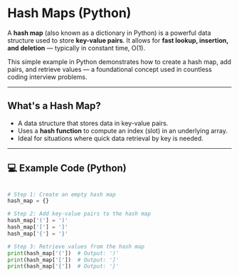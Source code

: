 # Hash Maps (Python)

A **hash map** (also known as a dictionary in Python) is a powerful data structure used to store **key-value pairs**. It allows for **fast lookup, insertion, and deletion** — typically in constant time, O(1).

This simple example in Python demonstrates how to create a hash map, add pairs, and retrieve values — a foundational concept used in countless coding interview problems.

---

## What's a Hash Map?

- A data structure that stores data in key-value pairs.
- Uses a **hash function** to compute an index (slot) in an underlying array.
- Ideal for situations where quick data retrieval by key is needed.

---

## 💻 Example Code (Python)

```python

# Step 1: Create an empty hash map
hash_map = {}

# Step 2: Add key-value pairs to the hash map
hash_map['('] = ')'
hash_map['['] = ']'
hash_map['{'] = '}'

# Step 3: Retrieve values from the hash map
print(hash_map['('])  # Output: ')'
print(hash_map['['])  # Output: ']'
print(hash_map['{'])  # Output: '}'
